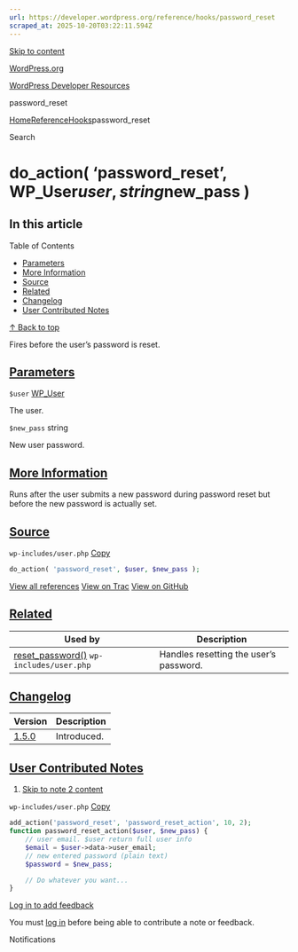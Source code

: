 ```yaml
---
url: https://developer.wordpress.org/reference/hooks/password_reset
scraped_at: 2025-10-20T03:22:11.594Z
---
```


[Skip to content](https://developer.wordpress.org/reference/hooks/password_reset/#wp--skip-link--target)

[WordPress.org](https://wordpress.org/)

[WordPress Developer Resources](https://developer.wordpress.org/)

password\_reset


[Home](https://developer.wordpress.org/)[Reference](https://developer.wordpress.org/reference/)[Hooks](https://developer.wordpress.org/reference/hooks/)password\_reset

Search

# do\_action( ‘password\_reset’, WP\_User$user, string$new\_pass )

## In this article

Table of Contents

- [Parameters](https://developer.wordpress.org/reference/hooks/password_reset/#parameters)
- [More Information](https://developer.wordpress.org/reference/hooks/password_reset/#more-information)
- [Source](https://developer.wordpress.org/reference/hooks/password_reset/#source)
- [Related](https://developer.wordpress.org/reference/hooks/password_reset/#related)
- [Changelog](https://developer.wordpress.org/reference/hooks/password_reset/#changelog)
- [User Contributed Notes](https://developer.wordpress.org/reference/hooks/password_reset/#user-contributed-notes)

[↑ Back to top](https://developer.wordpress.org/reference/hooks/password_reset/#wp--skip-link--target)

Fires before the user’s password is reset.

## [Parameters](https://developer.wordpress.org/reference/hooks/password_reset/\#parameters)

`$user` [WP\_User](https://developer.wordpress.org/reference/classes/wp_user/)

The user.

`$new_pass` string

New user password.

## [More Information](https://developer.wordpress.org/reference/hooks/password_reset/\#more-information)

Runs after the user submits a new password during password reset but before the new password is actually set.

## [Source](https://developer.wordpress.org/reference/hooks/password_reset/\#source)

`wp-includes/user.php`
[Copy](https://developer.wordpress.org/reference/hooks/password_reset/#)

```php
do_action( 'password_reset', $user, $new_pass );

```

[View all references](https://developer.wordpress.org/reference/files/wp-includes/user.php/) [View on Trac](https://core.trac.wordpress.org/browser/tags/6.8.3/src/wp-includes/user.php#L3432) [View on GitHub](https://github.com/WordPress/wordpress-develop/blob/6.8.3/src/wp-includes/user.php#L3432-L3432)

## [Related](https://developer.wordpress.org/reference/hooks/password_reset/\#related)

| Used by | Description |
| --- | --- |
| [reset\_password()](https://developer.wordpress.org/reference/functions/reset_password/) `wp-includes/user.php` | Handles resetting the user’s password. |

## [Changelog](https://developer.wordpress.org/reference/hooks/password_reset/\#changelog)

| Version | Description |
| --- | --- |
| [1.5.0](https://developer.wordpress.org/reference/since/1.5.0/) | Introduced. |

## [User Contributed Notes](https://developer.wordpress.org/reference/hooks/password_reset/\#user-contributed-notes)

1. [Skip to note 2 content](https://developer.wordpress.org/reference/hooks/password_reset/#comment-content-5888)





`wp-includes/user.php`
[Copy](https://developer.wordpress.org/reference/hooks/password_reset/#)




```php
add_action('password_reset', 'password_reset_action', 10, 2);
function password_reset_action($user, $new_pass) {
   	// user email. $user return full user info
   	$email = $user->data->user_email;
   	// new entered password (plain text)
   	$password = $new_pass;

   	// Do whatever you want...
}
```







[Log in to add feedback](https://login.wordpress.org/?redirect_to=https%3A%2F%2Fdeveloper.wordpress.org%2Freference%2Fhooks%2Fpassword_reset%2F%3Freplytocom%3D5888%23feedback-editor-5888)


You must [log in](https://login.wordpress.org/?redirect_to=https%3A%2F%2Fdeveloper.wordpress.org%2Freference%2Fhooks%2Fpassword_reset%2F) before being able to contribute a note or feedback.

Notifications